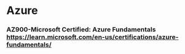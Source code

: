 # Azure
### AZ900-Microsoft Certified: Azure Fundamentals https://learn.microsoft.com/en-us/certifications/azure-fundamentals/ 